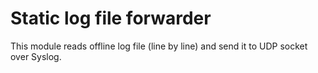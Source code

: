 # Static log file forwarder

This module reads offline log file (line by line) and send it to UDP socket over Syslog.
